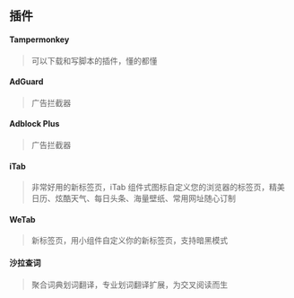 
## 插件

#### Tampermonkey
> 可以下载和写脚本的插件，懂的都懂

#### AdGuard
> 广告拦截器

#### Adblock Plus
> 广告拦截器

#### iTab
> 非常好用的新标签页，iTab 组件式图标自定义您的浏览器的标签页，精美日历、炫酷天气、每日头条、海量壁纸、常用网址随心订制

#### WeTab
> 新标签页，用小组件自定义你的新标签页，支持暗黑模式

#### 沙拉查词
> 聚合词典划词翻译，专业划词翻译扩展，为交叉阅读而生